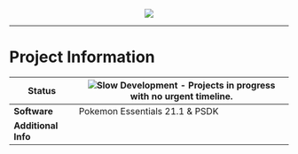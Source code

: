 <p align="center"><img src="https://i.imgur.com/Cy4nOMF.png"></p>

<hr>

# Project Information

| **Status**          |  ![Slow Development](https://img.shields.io/badge/Slow_Development-FF9900) - Projects in progress with no urgent timeline. |
|---------------------|-----------------------------------------------------------------------------------------------------------------------------|
| **Software**        | Pokemon Essentials 21.1 & PSDK                                                                                              |
| **Additional Info** |                                                                                                                             |
